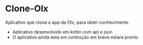 # Clone-Olx
Aplicativo que clona o app da Olx, para obter conhecimento

- Aplicativo desenvolvido em kotlin com api e json 
- O aplicativo ainda esta em contrução em breve estara pronto 
